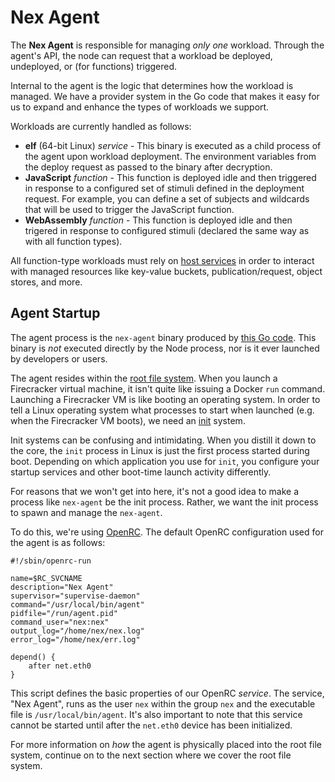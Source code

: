 # Nex Agent
The **Nex Agent** is responsible for managing _only one_ workload. Through the agent's API, the node can request that a workload be deployed, undeployed, or (for functions) triggered.

Internal to the agent is the logic that determines how the workload is managed. We have a provider system in the Go code that makes it easy for us to expand and enhance the types of workloads we support. 

Workloads are currently handled as follows:

* **elf** (64-bit Linux) _service_ - This binary is executed as a child process of the agent upon workload deployment. The environment variables from the deploy request as passed to the binary after decryption.
* **JavaScript** _function_ - This function is deployed idle and then triggered in response to a configured set of stimuli defined in the deployment request. For example, you can define a set of subjects and wildcards that will be used to trigger the JavaScript function.
* **WebAssembly** _function_ - This function is deployed idle and then trigered in response to configured stimuli (declared the same way as with all function types).

All function-type workloads must rely on [host services](../host_services/readme.md) in order to interact with managed resources like key-value buckets, publication/request, object stores, and more.

## Agent Startup
The agent process is the `nex-agent` binary produced by [this Go code](https://github.com/synadia-io/nex/tree/main/agent). This binary is _not_ executed directly by the Node process, nor is it ever launched by developers or users.

The agent resides within the [root file system](./rootfs.md). When you launch a Firecracker virtual machine, it isn't quite like issuing a Docker `run` command. Launching a Firecracker VM is like booting an operating system. In order to tell a Linux operating system what processes to start when launched (e.g. when the Firecracker VM boots), we need an [init](https://en.wikipedia.org/wiki/Init) system. 

Init systems can be confusing and intimidating. When you distill it down to the core, the `init` process in Linux is just the first process started during boot. Depending on which application you use for `init`, you configure your startup services and other boot-time launch activity differently.

For reasons that we won't get into here, it's not a good idea to make a process like `nex-agent` be the init process. Rather, we want the init process to spawn and manage the `nex-agent`. 

To do this, we're using [OpenRC](https://github.com/OpenRC/openrc/blob/master/user-guide.md). The default OpenRC configuration used for the agent is as follows:

```
#!/sbin/openrc-run

name=$RC_SVCNAME
description="Nex Agent"
supervisor="supervise-daemon"
command="/usr/local/bin/agent"
pidfile="/run/agent.pid"
command_user="nex:nex"
output_log="/home/nex/nex.log"
error_log="/home/nex/err.log"

depend() {
	after net.eth0
}
```

This script defines the basic properties of our OpenRC _service_. The service, "Nex Agent", runs as the user `nex` within the group `nex` and the executable file is `/usr/local/bin/agent`. It's also important to note that this service cannot be started until after the `net.eth0` device has been initialized.

For more information on _how_ the agent is physically placed into the root file system, continue on to the next section where we cover the root file system.